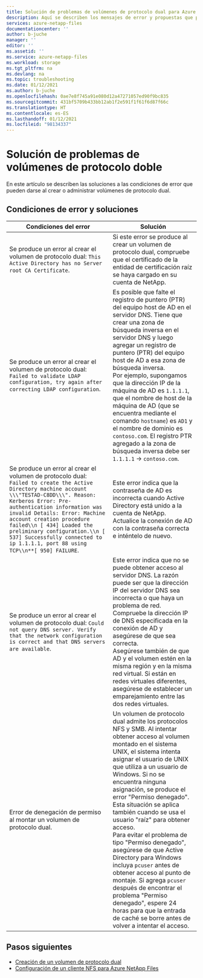 ```yaml
---
title: Solución de problemas de volúmenes de protocolo dual para Azure NetApp Files | Microsoft Docs
description: Aquí se describen los mensajes de error y propuestas que pueden ayudar a solucionar los problemas de protocolo dual de Azure NetApp Files.
services: azure-netapp-files
documentationcenter: ''
author: b-juche
manager: ''
editor: ''
ms.assetid: ''
ms.service: azure-netapp-files
ms.workload: storage
ms.tgt_pltfrm: na
ms.devlang: na
ms.topic: troubleshooting
ms.date: 01/12/2021
ms.author: b-juche
ms.openlocfilehash: 0ae7e8f745a91e080d12a47271057ed90f9bc835
ms.sourcegitcommit: 431bf5709b433bb12ab1f2e591f1f61f6d87f66c
ms.translationtype: HT
ms.contentlocale: es-ES
ms.lasthandoff: 01/12/2021
ms.locfileid: "98134337"
---
```

# <a name="troubleshoot-dual-protocol-volumes"></a>Solución de problemas de volúmenes de protocolo doble

En este artículo se describen las soluciones a las condiciones de error que pueden darse al crear o administrar volúmenes de protocolo dual.

## <a name="error-conditions-and-resolutions"></a>Condiciones de error y soluciones

|     Condiciones del error    |     Solución    |
|-|-|
| Se produce un error al crear el volumen de protocolo dual: `This Active Directory has no Server root CA Certificate`.    |     Si este error se produce al crear un volumen de protocolo dual, compruebe que el certificado de la entidad de certificación raíz se haya cargado en su cuenta de NetApp.    |
| Se produce un error al crear el volumen de protocolo dual: `Failed to validate LDAP configuration, try again after correcting LDAP configuration`.    |  Es posible que falte el registro de puntero (PTR) del equipo host de AD en el servidor DNS. Tiene que crear una zona de búsqueda inversa en el servidor DNS y luego agregar un registro de puntero (PTR) del equipo host de AD a esa zona de búsqueda inversa. <br> Por ejemplo, supongamos que la dirección IP de la máquina de AD es `1.1.1.1`, que el nombre de host de la máquina de AD (que se encuentra mediante el comando `hostname`) es `AD1` y el nombre de dominio es `contoso.com`.  El registro PTR agregado a la zona de búsqueda inversa debe ser `1.1.1.1` -> `contoso.com`.   |
| Se produce un error al crear el volumen de protocolo dual: `Failed to create the Active Directory machine account \\\"TESTAD-C8DD\\\". Reason: Kerberos Error: Pre-authentication information was invalid Details: Error: Machine account creation procedure failed\\n [ 434] Loaded the preliminary configuration.\\n [ 537] Successfully connected to ip 1.1.1.1, port 88 using TCP\\n**[ 950] FAILURE`. |  Este error indica que la contraseña de AD es incorrecta cuando Active Directory está unido a la cuenta de NetApp. Actualice la conexión de AD con la contraseña correcta e inténtelo de nuevo. |
| Se produce un error al crear el volumen de protocolo dual: `Could not query DNS server. Verify that the network configuration is correct and that DNS servers are available`. |   Este error indica que no se puede obtener acceso al servidor DNS. La razón puede ser que la dirección IP del servidor DNS sea incorrecta o que haya un problema de red. Compruebe la dirección IP de DNS especificada en la conexión de AD y asegúrese de que sea correcta. <br> Asegúrese también de que AD y el volumen estén en la misma región y en la misma red virtual. Si están en redes virtuales diferentes, asegúrese de establecer un emparejamiento entre las dos redes virtuales.|
| Error de denegación de permiso al montar un volumen de protocolo dual. | Un volumen de protocolo dual admite los protocolos NFS y SMB.  Al intentar obtener acceso al volumen montado en el sistema UNIX, el sistema intenta asignar el usuario de UNIX que utiliza a un usuario de Windows. Si no se encuentra ninguna asignación, se produce el error "Permiso denegado". <br> Esta situación se aplica también cuando se usa el usuario "raíz" para obtener acceso. <br> Para evitar el problema de tipo "Permiso denegado", asegúrese de que Active Directory para Windows incluya `pcuser` antes de obtener acceso al punto de montaje. Si agrega `pcuser` después de encontrar el problema "Permiso denegado", espere 24 horas para que la entrada de caché se borre antes de volver a intentar el acceso. |

## <a name="next-steps"></a>Pasos siguientes  

* [Creación de un volumen de protocolo dual](create-volumes-dual-protocol.md)
* [Configuración de un cliente NFS para Azure NetApp Files](configure-nfs-clients.md)
